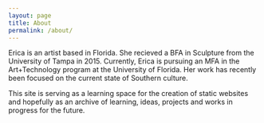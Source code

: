 ```yaml
---
layout: page
title: About
permalink: /about/
---
```


Erica is an artist based in Florida. She recieved a BFA in Sculpture from the University of Tampa in 2015. Currently, Erica is pursuing an MFA in the Art+Technology program at the University of Florida. Her work has recently been focused on the current state of Southern culture.

This site is serving as a learning space for the creation of static websites and hopefully as an archive of learning, ideas, projects and works in progress for the future.